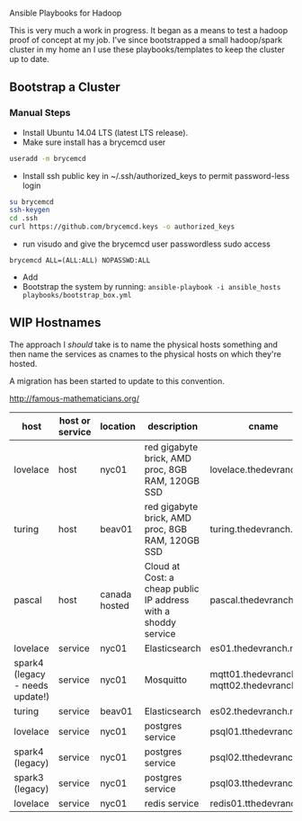 Ansible Playbooks for Hadoop

This is very much a work in progress. It began as a means to test a hadoop proof
of concept at my job. I've since bootstrapped a small hadoop/spark
cluster in my home an  I use these playbooks/templates to keep the
cluster up to date.


## Bootstrap a Cluster

### Manual Steps

* Install Ubuntu 14.04 LTS (latest LTS release).
* Make sure install has a brycemcd user

```bash
useradd -m brycemcd
```
* Install ssh public key in ~/.ssh/authorized_keys to permit
  password-less login

```bash
su brycemcd
ssh-keygen
cd .ssh
curl https://github.com/brycemcd.keys -o authorized_keys
```
* run visudo and give the brycemcd user passwordless sudo access

`brycemcd ALL=(ALL:ALL) NOPASSWD:ALL`

* Add 
* Bootstrap the system by running: `ansible-playbook -i ansible_hosts playbooks/bootstrap_box.yml`


## WIP Hostnames

The approach I _should_ take is to name the physical hosts something and
then name the services as cnames to the physical hosts on which they're hosted.

A migration has been started to update to this convention.

http://famous-mathematicians.org/

|host|host or service|location|description|cname|
|----|---------------|--------|-----------|-----|
|lovelace|host|nyc01|red gigabyte brick, AMD proc, 8GB RAM, 120GB SSD|lovelace.thedevranch.net|
|turing|host|beav01|red gigabyte brick, AMD proc, 8GB RAM, 120GB SSD |turing.thedevranch.net|
|pascal|host|canada hosted|Cloud at Cost: a cheap public IP address with a shoddy service|pascal.thedevranch.net|
|lovelace|service|nyc01|Elasticsearch|es01.thedevranch.net|
|spark4 (legacy - needs update!)|service|nyc01|Mosquitto|mqtt01.thedevranch.net mqtt02.thedevranch.net|
|turing|service|beav01|Elasticsearch|es02.thedevranch.net|
|lovelace|service|nyc01|postgres service|psql01.tthedevranch.net|
|spark4 (legacy)|service|nyc01|postgres service|psql02.tthedevranch.net|
|spark3 (legacy)|service|nyc01|postgres service|psql03.tthedevranch.net|
|lovelace|service|nyc01|redis service|redis01.tthedevranch.net|
